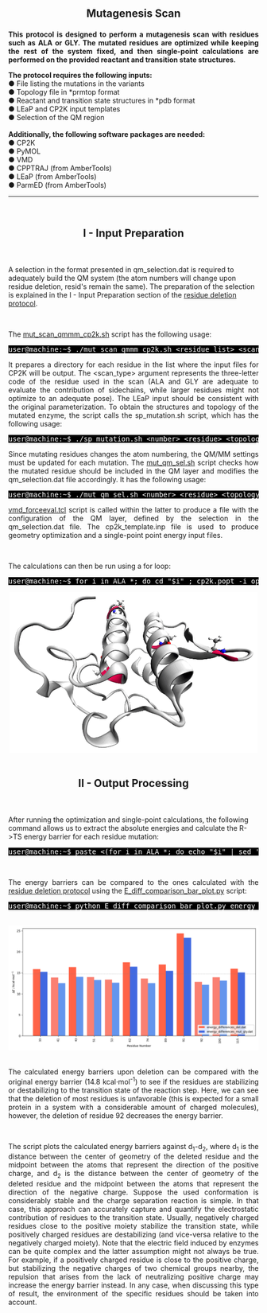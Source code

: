 <br>

<h2><p align="center"> <b>Mutagenesis Scan</b> </p> </h2>

<p align="justify"><b>This protocol is designed to perform a mutagenesis scan with residues such as ALA or GLY. The mutated residues are optimized while keeping the rest of the system fixed, and then single-point calculations are performed on the provided reactant and transition state structures. </b></p>

<p><b>The protocol requires the following inputs:</b>
<br>
● File listing the mutations in the variants
<br>
● Topology file in *prmtop format
<br>
● Reactant and transition state structures in *pdb format
<br>
● LEaP and CP2K input templates
<br>
● Selection of the QM region
<br>
<br>
<b>Additionally, the following software packages are needed:</b>
<br>
● CP2K
<br>
● PyMOL
<br>
● VMD
<br>
● CPPTRAJ (from AmberTools)
<br>
● LEaP (from AmberTools)
<br>
● ParmED (from AmberTools)
<br>


---

<br>
<h2> <p align="center"> <b>I - Input Preparation </b> </p></h2>

<br/>

A selection in the format presented in qm_selection.dat is required to adequately build the QM system (the atom numbers will change upon residue deletion, resid's remain the same). The preparation of the selection is explained in the I - Input Preparation section of the <a href="https://arvpinto.github.io/enzyme_mutagenesis_cp2k/residue_deletion.html" target="_blank">residue deletion protocol</a>.

<br>

The <a href="https://arvpinto.github.io/enzyme_mutagenesis_cp2k/mutagenesis_scan/mut_scan_qmmm_cp2k.sh" target="_blank">mut_scan_qmmm_cp2k.sh</a> script has the following usage:

<pre style="color: white; background-color: black;">
user@machine:~$ ./mut_scan_qmmm_cp2k.sh &lt;residue_list&gt; &lt;scan_type&gt; &lt;topology&gt; &lt;reactant_structure&gt; &lt;ts_structure&gt; &lt;selection&gt; &lt;leap_template&gt; &lt;cp2k_template&gt; &lt;qm_selection&gt;
</pre>

<p align="justify">It prepares a directory for each residue in the list where the input files for CP2K will be output. The &lt;scan_type&gt; argument represents the three-letter code of the residue used in the scan (ALA and GLY are adequate to evaluate the contribution of sidechains, while larger residues might not optimize to an adequate pose). The LEaP input should be consistent with the original parameterization. To obtain the structures and topology of the mutated enzyme, the script calls the sp_mutation.sh script, which has the following usage:</p>

<pre style="color: white; background-color: black;">
user@machine:~$ ./sp_mutation.sh &lt;number&gt; &lt;residue&gt; &lt;topology&gt; &lt;reactant_structure&gt; &lt;ts_structure&gt; &lt;selection&gt; &lt;leap_template&gt;
</pre>

<p align="justify">Since mutating residues changes the atom numbering, the QM/MM settings must be updated for each mutation. The <a href="https://arvpinto.github.io/enzyme_mutagenesis_cp2k/mutagenesis_scan/mut_qm_sel.sh" target="_blank">mut_qm_sel.sh</a> script checks how the mutated residue should be included in the QM layer and modifies the qm_selection.dat file accordingly. It has the following usage:</p>

<pre style="color: white; background-color: black;">
user@machine:~$ ./mut_qm_sel.sh &lt;number&gt; &lt;residue&gt; &lt;topology&gt; &lt;qm_selection&gt;
</pre>
    
<p align="justify"><a href="https://arvpinto.github.io/enzyme_mutagenesis_cp2k/mutagenesis_scan/vmd_forceeval.tcl" target="_blank">vmd_forceeval.tcl</a> script is called within the latter to produce a file with the configuration of the QM layer, defined by the selection in the qm_selection.dat file. The cp2k_template.inp file is used to produce geometry optimization and a single-point point energy input files.</p>

<br/>

The calculations can then be run using a for loop:
<pre style="color: white; background-color: black;">
user@machine:~$ for i in ALA_*; do cd "$i" ; cp2k.popt -i opt_res_R.inp -o opt_res_R.out ; cp2k.popt -i scan_res_R.inp -o scan_res_R.out ; cp2k.popt -i opt_res_TS.inp -o opt_res_TS.out ; cp2k.popt -i scan_res_TS.inp -o scan_res_TS.out ; cd .. ; done
</pre>

<div align="center">
    <img src="assets/img/mut_multi_md.gif" width="500">
</div>

<br/>

<h2> <p align="center"> <b>II - Output Processing</b> </p></h2>

<br>

After running the optimization and single-point calculations, the following command allows us to extract the absolute energies and calculate the R->TS energy barrier for each residue mutation:

<pre style="color: white; background-color: black;">
user@machine:~$ paste <(for i in ALA_*; do echo "$i" | sed 's/ALA_//g'; done) <(for i in ALA_*; do echo $(grep "Total FORCE" "$i"/scan_res_TS.out | tail -n -1) ; done | awk '{print $9}') <(for i in ALA_*; do echo $(grep "Total FORCE" "$i"/scan_res_R.out | tail -n -1) ; done | awk '{print $9}') | awk '{print $1,($2-$3)*627.509}' | sort -n -k1,1 > energy_differences_mut.dat
</pre>

<br/>

<p align="justify">The energy barriers can be compared to the ones calculated with the <a href="https://arvpinto.github.io/enzyme_mutagenesis_cp2k/residue_deletion.html" target="_blank">residue deletion protocol</a> using the <a href="https://arvpinto.github.io/enzyme_mutagenesis_cp2k/mutagenesis_scan/E_diff_comparison_bar_plot.py" target="_blank">E_diff_comparison_bar_plot.py</a> script:</p>

<pre style="color: white; background-color: black;">
user@machine:~$ python E_diff_comparison_bar_plot.py energy_differences_del.dat energy_differences_mut.dat
</pre>

<br>

<div align="center">
    <img src="mutagenesis_scan/comparison_bar_plot.png">
</div>

<br/>

<p align="justify"> The calculated energy barriers upon deletion can be compared with the original energy barrier (14.8 kcal⋅mol<sup>-1</sup>) to see if the residues are stabilizing or destabilizing to the transition state of the reaction step. Here, we can see that the deletion of most residues is unfavorable (this is expected for a small protein in a system with a considerable amount of charged molecules), however, the deletion of residue 92 decreases the energy barrier. </p>

<br>

<p align="justify"> The script plots the calculated energy barriers against d<sub>1</sub>-d<sub>2</sub>, where d<sub>1</sub> is the distance between the center of geometry of the deleted residue and the midpoint between the atoms that represent the direction of the positive charge, and d<sub>2</sub> is the distance between the center of geometry of the deleted residue and the midpoint between the atoms that represent the direction of the negative charge. Suppose the used conformation is considerably stable and the charge separation reaction is simple. In that case, this approach can accurately capture and quantify the electrostatic contribution of residues to the transition state. Usually, negatively charged residues close to the positive moiety stabilize the transition state, while positively charged residues are destabilizing (and vice-versa relative to the negatively charged moiety). Note that the electric field induced by enzymes can be quite complex and the latter assumption might not always be true. For example, if a positively charged residue is close to the positive charge, but stabilizing the negative charges of two chemical groups nearby, the repulsion that arises from the lack of neutralizing positive charge may increase the energy barrier instead. In any case, when discussing this type of result, the environment of the specific residues should be taken into account. </p>

<br/>
